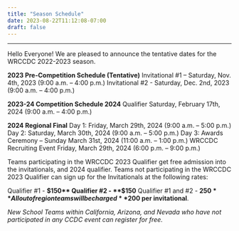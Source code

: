 ```yaml
---
title: "Season Schedule"
date: 2023-08-22T11:12:08-07:00
draft: false
---
```

<hr>
Hello Everyone! We are pleased to announce the tentative dates for the WRCCDC 2022-2023 season.
<!--more-->

**2023 Pre-Competition Schedule (Tentative)**
Invitational #1 – Saturday, Nov. 4th, 2023 (9:00 a.m. – 4:00 p.m.) 
Invitational #2 - Saturday, Dec. 2nd, 2023 (9:00 a.m. – 4:00 p.m.) 

**2023-24 Competition Schedule 2024**
Qualifier Saturday, February 17th, 2024 (9:00 a.m. – 4:00 p.m.) 

**2024 Regional Final**
Day 1: Friday, March 29th, 2024 (9:00 a.m. – 5:00 p.m.)
Day 2: Saturday, March 30th, 2024 (9:00 a.m. – 5:00 p.m.) 
Day 3: Awards Ceremony – Sunday March 31st, 2024 (11:00 a.m. – 1:00 p.m.) 
WRCCDC Recruiting Event Friday, March 29th, 2024 (6:00 p.m. – 9:00 p.m.) 

Teams participating in the WRCCDC 2023 Qualifier get free admission into the invitationals, and 2024 qualifier. Teams not participating in the WRCCDC 2023 Qualifier can sign up for the Invitationals at the following rates:

Qualifier #1 - **$150**
Qualifier #2 - **$150** 
Qualifier #1 and #2 - **$250** 
All out of region teams will be charged **$200 per invitational**.

*New School Teams within California, Arizona, and Nevada who have not participated in any CCDC event can register for free.*